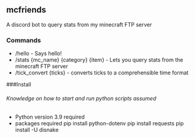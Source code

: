 ## mcfriends
A discord bot to query stats from my minecraft FTP server 


### Commands
- /hello - Says hello!
- /stats {mc_name} {category} {item} - Lets you query stats from the minecraft FTP server
- /tick_convert {ticks} - converts ticks to a comprehensible time format

###Install
###### Knowledge on how to start and run python scripts assumed
- Python version 3.9 required
- packages required 
		pip install python-dotenv
		pip install requests
		pip install -U disnake



